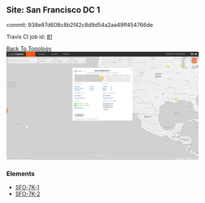 ## Site: San Francisco DC 1

commit: 938e87d608c8b2f42c8d9d54a2aa49ff454766de

Travis CI job id: [81](https://travis-ci.com/ebob9/travis-sandbox/builds/148069375)

[Back To Topology](../README.md)
<img alt="Site Card" src="site-info.png?raw=1" width="1110">

### Elements
<ul>
<li>
<A href="SFO-7K-1/README.md">SFO-7K-1</A>
</li>
<li>
<A href="SFO-7K-2/README.md">SFO-7K-2</A>
</li>
</ul>
